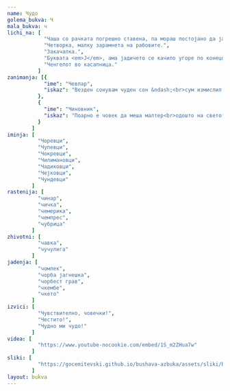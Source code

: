 ```yaml
---
name: Чудо
golema_bukva: Ч
mala_bukva: ч
lichi_na: [
            "Чаша со рачката погрешно ставена, па мораш постојано да ја држиш за да не падне.",
            "Четворка, малку зарамнета на рабовите.",
            "Закачалка.",
            "Буквата <em>Ј</em>, ама јадичето се качило угоре по конецот.",
            "Ченгелот во касапница."
          ]
zanimanja: [{
            "ime": "Чевлар",
            "iskaz": "Везден сонувам чуден сон &ndash;<br>сум измислил челичен ѓон!"
          },
          {
            "ime": "Чиновник",
            "iskaz": "Поарно е човек да меша малтер<br>одошто на светот да гледа низ шалтер!"
          }
        ]
iminja: [
          "Чоревци",
          "Чупевци",
          "Чокревци",
          "Чилимановци",
          "Чадиковци",
          "Чејковци",
          "Чундевци"
        ]
rastenija: [
          "чинар",
          "чичка",
          "чемерика",
          "чемпрес",
          "чубрица"
        ]
zhivotni: [
          "чавка",
          "чучулига"
        ]
jadenja: [
          "чомлек",
          "чорба јагнешка",
          "чорбест грав",
          "чкембе",
          "чкето"
        ]
izvici: [
          "Чувствително, човечки!",
          "Честито!",
          "Чудно ми чудо!"
        ]
videa: [
          "https://www.youtube-nocookie.com/embed/1S_m2ZHua7w"
        ]
sliki: [
          "https://gocemitevski.github.io/bushava-azbuka/assets/sliki/bushava-azbuka-chudo.png"
        ]
layout: bukva
---
```

